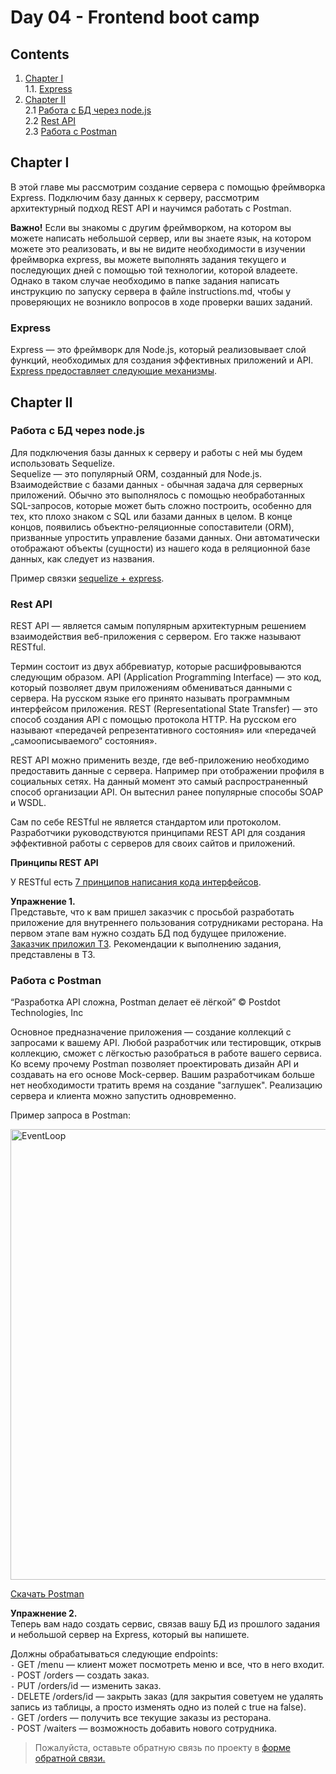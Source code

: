 #  Day 04 - Frontend boot camp

## Contents

1. [Chapter I](#chapter-i) \
   1.1. [Express](#express) 
2. [Chapter II](#chapter-ii) \
   2.1 [Работа с БД через node.js](#работа-с-бд-через-nodejs) \
   2.2 [Rest API](#rest-api) \
   2.3 [Работа с Postman](#работа-с-Postman) 



## Chapter I
В этой главе мы рассмотрим создание сервера с помощью фреймворка Express. Подключим базу данных к серверу, рассмотрим архитектурный подход REST API и научимся работать с Postman. 

**Важно!**
Если вы знакомы с другим фреймворком, на котором вы можете написать небольшой сервер, или вы знаете язык, на котором можете это реализовать, и вы не видите необходимости в изучении фреймворка express, вы можете выполнять задания текущего и последующих дней с помощью той технологии, которой владеете. Однако в таком случае необходимо в папке задания написать инструкцию по запуску сервера в файле instructions.md, чтобы у проверяющих не возникло вопросов в ходе проверки ваших заданий.

### Express
Express — это фреймворк для Node.js, который реализовывает слой функций, необходимых для создания эффективных приложений и API.
[Express предоставляет следующие механизмы](./materials/Express.md).

## Chapter II

### Работа с БД через node.js

Для подключения базы данных к серверу и работы с ней мы будем использовать Sequelize. \
Sequelize — это популярный ORM, созданный для Node.js. \
Взаимодействие с базами данных - обычная задача для серверных приложений. Обычно это выполнялось с помощью необработанных SQL-запросов, которые может быть сложно построить, особенно для тех, кто плохо знаком с SQL или базами данных в целом.
В конце концов, появились объектно-реляционные сопоставители (ORM), призванные упростить управление базами данных. Они автоматически отображают объекты (сущности) из нашего кода в реляционной базе данных, как следует из названия.

Пример связки [sequelize + express](https://github.com/sequelize/express-example/tree/master/express-main-example/express).

### Rest API

REST API — является самым популярным архитектурным решением взаимодействия веб-приложения с сервером. Его также называют RESTful.

Термин состоит из двух аббревиатур, которые расшифровываются следующим образом. API (Application Programming Interface) — это код, который позволяет двум приложениям обмениваться данными с сервера. На русском языке его принято называть программным интерфейсом приложения. REST (Representational State Transfer) — это способ создания API с помощью протокола HTTP. На русском его называют «передачей репрезентативного состояния» или «передачей „самоописываемого“ состояния».

REST API можно применить везде, где веб-приложению необходимо предоставить данные с сервера. Например при отображении профиля в социальных сетях. На данный момент это самый распространенный способ организации API. Он вытеснил ранее популярные способы SOAP и WSDL.

Сам по себе RESTful не является стандартом или протоколом. Разработчики руководствуются принципами REST API для создания эффективной работы с серверов для своих сайтов и приложений.

**Принципы REST API**

У RESTful есть [7 принципов написания кода интерфейсов](./materials/Restful.md).

**Упражнение 1.** \
Представьте, что к вам пришел заказчик с просьбой разработать приложение для внутреннего пользования сотрудниками ресторана. На первом этапе вам нужно создать БД под будущее приложение. [Заказчик приложил ТЗ](./src/chapter_2/Exercise_1.md). Рекомендации к выполнению задания, представлены в ТЗ.
### Работа с Postman

“Разработка API сложна, Postman делает её лёгкой” © Postdot Technologies, Inc

Основное предназначение приложения — создание коллекций с запросами к вашему API. Любой разработчик или тестировщик, открыв коллекцию, сможет с лёгкостью разобраться в работе вашего сервиса. Ко всему прочему Postman позволяет проектировать дизайн API и создавать на его основе Mock-сервер. Вашим разработчикам больше нет необходимости тратить время на создание "заглушек". Реализацию сервера и клиента можно запустить одновременно.

Пример запроса в Postman:

<img width="721" alt="EventLoop" src="https://user-images.githubusercontent.com/48245816/170867197-d13e35ed-a54d-4735-b5e7-fbc74a9cae88.jpg">


[Скачать Postman](https://www.postman.com)

**Упражнение 2.** \
Теперь вам надо создать сервис, связав вашу БД из прошлого задания и небольшой сервер на Express, который вы напишете. 

Должны обрабатываться следующие endpoints: \
`-` GET /menu — клиент может посмотреть меню и все, что в него входит. \
`-` POST /orders — создать заказ. \
`-` PUT /orders/id — изменить заказ. \
`-` DELETE /orders/id — закрыть заказ (для закрытия советуем не удалять запись из таблицы, а просто изменять одно из полей с true на false). \
`-` GET /orders — получить все текущие заказы из ресторана. \
`-` POST /waiters —  возможность добавить нового сотрудника.

>Пожалуйста, оставьте обратную связь по проекту в [форме обратной связи.](https://forms.gle/a18zQDu7J6Yt7Jw19)
